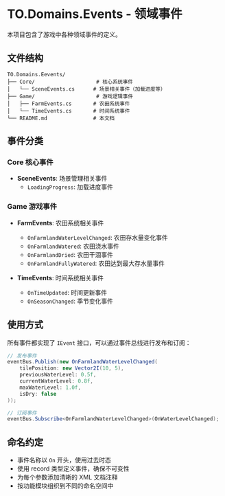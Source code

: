 # TO.Domains.Events - 领域事件

本项目包含了游戏中各种领域事件的定义。

## 文件结构

```
TO.Domains.Eevents/
├── Core/                    # 核心系统事件
│   └── SceneEvents.cs      # 场景相关事件（加载进度等）
├── Game/                    # 游戏逻辑事件
│   ├── FarmEvents.cs       # 农田系统事件
│   └── TimeEvents.cs       # 时间系统事件
└── README.md               # 本文档
```

## 事件分类

### Core 核心事件
- **SceneEvents**: 场景管理相关事件
  - `LoadingProgress`: 加载进度事件

### Game 游戏事件
- **FarmEvents**: 农田系统相关事件
  - `OnFarmlandWaterLevelChanged`: 农田存水量变化事件
  - `OnFarmlandWatered`: 农田浇水事件
  - `OnFarmlandDried`: 农田干涸事件
  - `OnFarmlandFullyWatered`: 农田达到最大存水量事件

- **TimeEvents**: 时间系统相关事件
  - `OnTimeUpdated`: 时间更新事件
  - `OnSeasonChanged`: 季节变化事件

## 使用方式

所有事件都实现了 `IEvent` 接口，可以通过事件总线进行发布和订阅：

```csharp
// 发布事件
eventBus.Publish(new OnFarmlandWaterLevelChanged(
    tilePosition: new Vector2I(10, 5),
    previousWaterLevel: 0.5f,
    currentWaterLevel: 0.8f,
    maxWaterLevel: 1.0f,
    isDry: false
));

// 订阅事件
eventBus.Subscribe<OnFarmlandWaterLevelChanged>(OnWaterLevelChanged);
```

## 命名约定

- 事件名称以 `On` 开头，使用过去时态
- 使用 record 类型定义事件，确保不可变性
- 为每个参数添加清晰的 XML 文档注释
- 按功能模块组织到不同的命名空间中